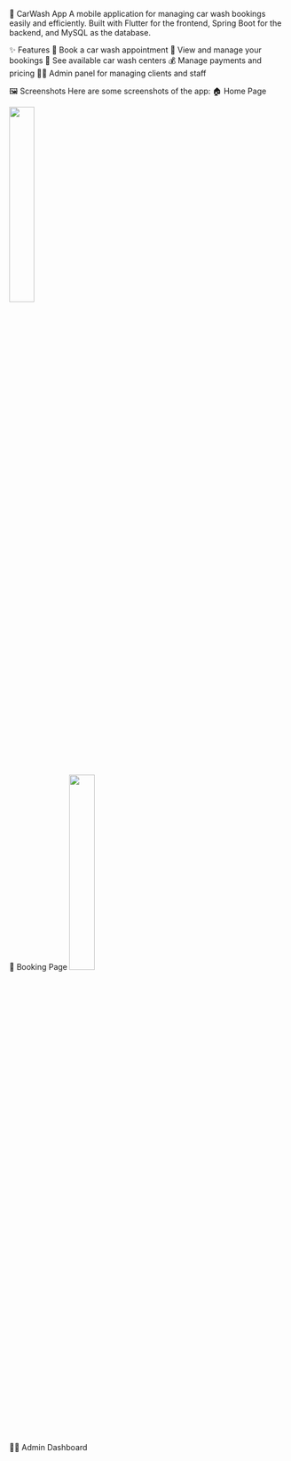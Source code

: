 🚗 CarWash App
A mobile application for managing car wash bookings easily and efficiently.
Built with Flutter for the frontend, Spring Boot for the backend, and MySQL as the database.

✨ Features
🧽 Book a car wash appointment
📅 View and manage your bookings
🏪 See available car wash centers
💰 Manage payments and pricing
👨‍🔧 Admin panel for managing clients and staff

🖼️ Screenshots
Here are some screenshots of the app:
🏠 Home Page

<img src="assets/images/WhatsApp Image 2025-09-30 à 20.53.31_294e32b9.jpg" width="30%" /><br /> <br />

📅 Booking Page
<img src="assets/images/WhatsApp Image 2025-09-30 à 20.53.31_397572da.jpg" width="30%" /><br /> <br />

👨‍🔧 Admin Dashboard
